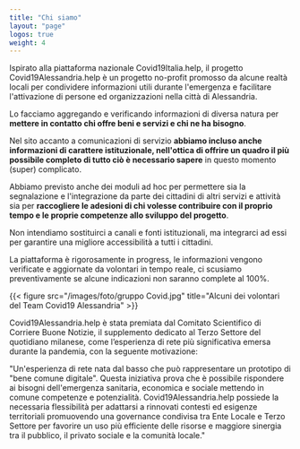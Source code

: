 ```yaml
---
title: "Chi siamo"
layout: "page"
logos: true
weight: 4
---
```


Ispirato alla piattaforma nazionale Covid19Italia.help, il progetto Covid19Alessandria.help è un progetto no-profit promosso da alcune realtà locali per condividere informazioni utili durante l'emergenza e facilitare l'attivazione di persone ed organizzazioni nella città di Alessandria.

Lo facciamo aggregando e verificando informazioni di diversa natura per **mettere in contatto chi offre beni e servizi e chi ne ha bisogno**.

Nel sito accanto a comunicazioni di servizio **abbiamo incluso anche informazioni di carattere istituzionale, nell'ottica di offrire un quadro il più possibile completo di tutto ciò è necessario sapere** in questo momento (super) complicato.

Abbiamo previsto anche dei moduli ad hoc per permettere sia la segnalazione e l'integrazione da parte dei cittadini di altri servizi e attività sia per **raccogliere le adesioni di chi volesse contribuire con il proprio tempo e le proprie competenze allo sviluppo del progetto**. 

Non intendiamo sostituirci a canali e fonti istituzionali, ma integrarci ad essi per garantire una migliore accessibilità a tutti i cittadini.

La piattaforma è rigorosamente in progress, le informazioni vengono verificate e aggiornate da volontari in tempo reale, ci scusiamo preventivamente se alcune indicazioni non saranno complete al 100%.

{{< figure src="/images/foto/gruppo Covid.jpg" title="Alcuni dei volontari del Team Covid19 Alessandria" >}}

Covid19Alessandria.help è stata premiata dal Comitato Scientifico di Corriere Buone Notizie, il supplemento dedicato al Terzo Settore del quotidiano milanese, come l’esperienza di rete più significativa emersa durante la pandemia, con la seguente motivazione:

"Un'esperienza di rete nata dal basso che può rappresentare un prototipo di \"bene comune digitale\". Questa iniziativa prova che è possibile rispondere ai bisogni dell'emergenza sanitaria, economica e sociale mettendo in comune competenze e potenzialità. Covid19Alessandria.help possiede la necessaria flessibilità per adattarsi a rinnovati contesti ed esigenze territoriali promuovendo una governance condivisa tra Ente Locale e Terzo Settore per favorire un uso più efficiente delle risorse e maggiore sinergia tra il pubblico, il privato sociale e la comunità locale."

